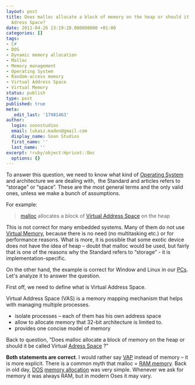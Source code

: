 ```yaml
---
layout: post
title: Does malloc allocate a block of memory on the heap or should it be called Virtual
  Adress Space?
date: 2011-04-26 13:19:28.000000000 +01:00
categories: []
tags:
- C#
- DOS
- Dynamic memory allocation
- Malloc
- Memory management
- Operating System
- Random-access memory
- Virtual Address Space
- Virtual Memory
status: publish
type: post
published: true
meta:
  _edit_last: '17981463'
author:
  login: soonstudios
  email: lukasz.madon@gmail.com
  display_name: Soon Studios
  first_name: ''
  last_name: ''
excerpt: !ruby/object:Hpricot::Doc
  options: {}
---
```

<div>
<p>To answer this question, we need to know what kind of <a class="zem_slink" title="Operating system" href="http://en.wikipedia.org/wiki/Operating_system" rel="wikipedia">Operating System</a> and architecture we are dealing with,  the Standard and articles refers to “storage” or “space”. These are the most general terms and the only valid ones, unless we make a bunch of assumptions.</p>
<p>For example:</p>
<blockquote><p><a class="zem_slink" title="Malloc" href="http://en.wikipedia.org/wiki/Malloc" rel="wikipedia">malloc</a> allocates a block of <a class="zem_slink" title="Virtual address space" href="http://en.wikipedia.org/wiki/Virtual_address_space" rel="wikipedia">Virtual Address Space</a> on the heap</p></blockquote>
<p>This is not correct for many embedded systems. Many of them do not use <a class="zem_slink" title="Virtual memory" href="http://en.wikipedia.org/wiki/Virtual_memory" rel="wikipedia">Virtual Memory</a>, because there is no need (no multitasking etc.) or for performance reasons. What is more, it is possible that some exotic device does not have the idea of heap – doubt that malloc would be used, but fairly that is one of the reasons why the Standard refers to “storage” - it is implementation-specific.</p>
<p>On the other hand, the example is correct for Window and Linux in our <a class="zem_slink" title="Personal computer" href="http://en.wikipedia.org/wiki/Personal_computer" rel="wikipedia">PCs</a>. Let's analyze it to answer the question.</p>
<p>First off, we need to define what is Virtual Address Space.</p>
<p>Virtual Address Space (VAS) is a memory mapping mechanism that helps with managing multiple processes.</p>
<ul>
<li>isolate processes – each of them has his own address space</li>
<li>allow to allocate memory that 32-bit architecture is limited to.</li>
<li>provides one concise model of memory</li>
</ul>
<p>Back to question, ”Does malloc allocate a block of memory on the heap or should it be called Virtual <a class="zem_slink" title="Address space" href="http://en.wikipedia.org/wiki/Address_space" rel="wikipedia">Adress Space</a> ?”</p>
<p><strong>Both statements are correct</strong>. I would rather say <a class="zem_slink" title="Video Audio Project" href="http://www.vap.co.jp/" rel="homepage">VAP</a> instead of memory – it is more explicit. There is a common myth that malloc = <a class="zem_slink" title="Random-access memory" href="http://en.wikipedia.org/wiki/Random-access_memory" rel="wikipedia">RAM memory</a>. Back in old day, <a class="zem_slink" title="DOS" href="http://en.wikipedia.org/wiki/DOS" rel="wikipedia">DOS</a> <a class="zem_slink" title="Dynamic memory allocation" href="http://en.wikipedia.org/wiki/Dynamic_memory_allocation" rel="wikipedia">memory allocation</a> was very simple. Whenever we ask for memory it was always RAM, but in modern Oses it may vary.</p>
</div>
